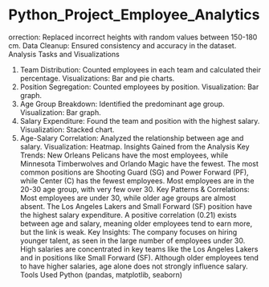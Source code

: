 # Python_Project_Employee_Analytics
orrection: Replaced incorrect heights with random values between 150-180 cm.
Data Cleanup: Ensured consistency and accuracy in the dataset.
Analysis Tasks and Visualizations
1. Team Distribution:
Counted employees in each team and calculated their percentage.
Visualizations: Bar and pie charts.
2. Position Segregation:
Counted employees by position.
Visualization: Bar graph.
3. Age Group Breakdown:
Identified the predominant age group.
Visualization: Bar graph.
4. Salary Expenditure:
Found the team and position with the highest salary.
Visualization: Stacked chart.
5. Age-Salary Correlation:
Analyzed the relationship between age and salary.
Visualization: Heatmap.
Insights Gained from the Analysis
Key Trends:
New Orleans Pelicans have the most employees, while Minnesota Timberwolves and Orlando Magic have the fewest.
The most common positions are Shooting Guard (SG) and Power Forward (PF), while Center (C) has the fewest employees.
Most employees are in the 20-30 age group, with very few over 30.
Key Patterns & Correlations:
Most employees are under 30, while older age groups are almost absent.
The Los Angeles Lakers and Small Forward (SF) position have the highest salary expenditure.
A positive correlation (0.21) exists between age and salary, meaning older employees tend to earn more, but the link is weak.
Key Insights:
The company focuses on hiring younger talent, as seen in the large number of employees under 30.
High salaries are concentrated in key teams like the Los Angeles Lakers and in positions like Small Forward (SF).
Although older employees tend to have higher salaries, age alone does not strongly influence salary.
Tools Used
Python (pandas, matplotlib, seaborn)
